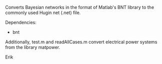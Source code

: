 Converts Bayesian networks in the format of Matlab's BNT library to the commonly used Hugin net (.net) file.

Dependencies:
* bnt

Additionally, test.m and readAllCases.m convert electrical power systems from the library matpower.

Erik
